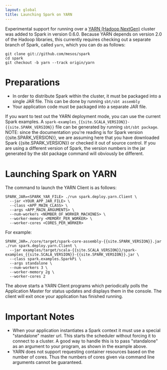```yaml
---
layout: global
title: Launching Spark on YARN
---
```


Experimental support for running over a [YARN (Hadoop
NextGen)](http://hadoop.apache.org/docs/r2.0.2-alpha/hadoop-yarn/hadoop-yarn-site/YARN.html)
cluster was added to Spark in version 0.6.0.  Because YARN depends on version
2.0 of the Hadoop libraries, this currently requires checking out a separate
branch of Spark, called `yarn`, which you can do as follows:

    git clone git://github.com/mesos/spark
    cd spark
    git checkout -b yarn --track origin/yarn


# Preparations

- In order to distribute Spark within the cluster, it must be packaged into a single JAR file. This can be done by running `sbt/sbt assembly`
- Your application code must be packaged into a separate JAR file.

If you want to test out the YARN deployment mode, you can use the current Spark examples. A `spark-examples_{{site.SCALA_VERSION}}-{{site.SPARK_VERSION}}` file can be generated by running `sbt/sbt package`. NOTE: since the documentation you're reading is for Spark version {{site.SPARK_VERSION}}, we are assuming here that you have downloaded Spark {{site.SPARK_VERSION}} or checked it out of source control. If you are using a different version of Spark, the version numbers in the jar generated by the sbt package command will obviously be different.

# Launching Spark on YARN

The command to launch the YARN Client is as follows:

    SPARK_JAR=<SPARK_YAR_FILE> ./run spark.deploy.yarn.Client \
      --jar <YOUR_APP_JAR_FILE> \
      --class <APP_MAIN_CLASS> \
      --args <APP_MAIN_ARGUMENTS> \
      --num-workers <NUMBER_OF_WORKER_MACHINES> \
      --worker-memory <MEMORY_PER_WORKER> \
      --worker-cores <CORES_PER_WORKER>

For example:

    SPARK_JAR=./core/target/spark-core-assembly-{{site.SPARK_VERSION}}.jar ./run spark.deploy.yarn.Client \
      --jar examples/target/scala-{{site.SCALA_VERSION}}/spark-examples_{{site.SCALA_VERSION}}-{{site.SPARK_VERSION}}.jar \
      --class spark.examples.SparkPi \
      --args standalone \
      --num-workers 3 \
      --worker-memory 2g \
      --worker-cores 2

The above starts a YARN Client programs which periodically polls the Application Master for status updates and displays them in the console. The client will exit once your application has finished running.

# Important Notes

- When your application instantiates a Spark context it must use a special "standalone" master url. This starts the scheduler without forcing it to connect to a cluster. A good way to handle this is to pass "standalone" as an argument to your program, as shown in the example above.
- YARN does not support requesting container resources based on the number of cores. Thus the numbers of cores given via command line arguments cannot be guaranteed.
